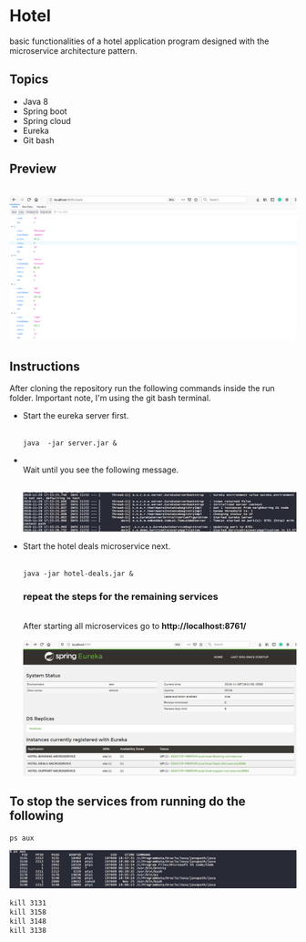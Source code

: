 # Hotel 

basic functionalities of a hotel  application program designed  with the microservice  architecture pattern.

## Topics
<ul>
  <li>Java 8 </li>
  <li>Spring boot</li>
  <li>Spring cloud</li>
  <li>Eureka</li>
  <li>Git bash</li>
</ul>

## Preview

<br>
<img src="img/micro2.png">

## Instructions

<p>After cloning the repository run the following commands inside the run folder. Important note, I'm using the git bash 
  terminal.
</p>

<ul>
  <li>Start the eureka server first.<br><br>
  
```
java  -jar server.jar &
```
  </li>
    <li><br> Wait until you see the following message.<br><br>
  
   <img src="img/micro.png"><br>
  </li>
  <li>Start the hotel deals microservice next.<br><br>

```
java -jar hotel-deals.jar &
```
### repeat the steps for the remaining services


</li><br>After starting all microservices go to  <strong>http://localhost:8761/</strong><br><br>
  
  
  <img src="img/micro3.png">   
</ul>  

## To stop the services from running do the following

```
ps aux 
```

<img src="img/micro4.png">

```
kill 3131
kill 3158
kill 3148
kill 3138
```



